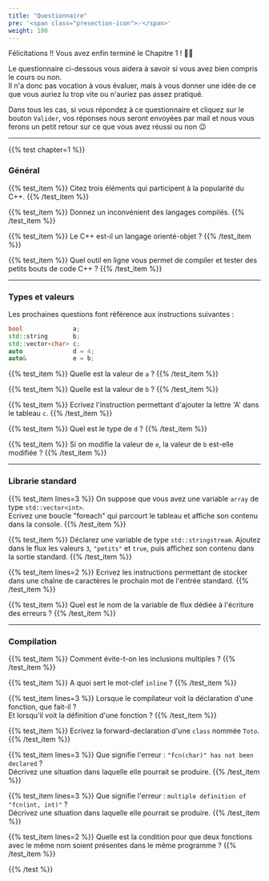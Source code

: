 ```yaml
---
title: "Questionnaire"
pre: '<span class="presection-icon">✅</span>'
weight: 100
---
```


Félicitations !! Vous avez enfin terminé le Chapitre 1 ! 🥳🎉

Le questionnaire ci-dessous vous aidera à savoir si vous avez bien compris le cours ou non.  
Il n'a donc pas vocation à vous évaluer, mais à vous donner une idée de ce que vous auriez lu trop vite ou n'auriez pas assez pratiqué.

Dans tous les cas, si vous répondez à ce questionnaire et cliquez sur le bouton `Valider`, vos réponses nous seront envoyées par mail et nous vous ferons un petit retour sur ce que vous avez réussi ou non 😉

---

{{% test chapter=1 %}}

### Général

{{% test_item %}}
Citez trois éléments qui participent à la popularité du C++.
{{% /test_item %}}

{{% test_item %}}
Donnez un inconvénient des langages compilés.
{{% /test_item %}}

{{% test_item %}}
Le C++ est-il un langage orienté-objet ?
{{% /test_item %}}

{{% test_item %}}
Quel outil en ligne vous permet de compiler et tester des petits bouts de code C++ ?
{{% /test_item %}}

---

### Types et valeurs

Les prochaines questions font référence aux instructions suivantes : 
```cpp
bool              a;
std::string       b;
std::vector<char> c;
auto              d = 4;
auto&             e = b;
```

{{% test_item %}}
Quelle est la valeur de `a` ?
{{% /test_item %}}

{{% test_item %}}
Quelle est la valeur de `b` ?
{{% /test_item %}}

{{% test_item %}}
Ecrivez l'instruction permettant d'ajouter la lettre 'A' dans le tableau `c`.
{{% /test_item %}}

{{% test_item %}}
Quel est le type de `d` ?
{{% /test_item %}}

{{% test_item %}}
Si on modifie la valeur de `e`, la valeur de `b` est-elle modifiée ?
{{% /test_item %}}

---

### Librarie standard

{{% test_item lines=3 %}}
On suppose que vous avez une variable `array` de type `std::vector<int>`.  
Ecrivez une boucle "foreach" qui parcourt le tableau et affiche son contenu dans la console.
{{% /test_item %}}

{{% test_item %}}
Déclarez une variable de type `std::stringstream`.
Ajoutez dans le flux les valeurs `3`, `"petits"` et `true`, puis affichez son contenu dans la sortie standard.
{{% /test_item %}}

{{% test_item lines=2 %}}
Ecrivez les instructions permettant de stocker dans une chaîne de caractères le prochain mot de l'entrée standard.
{{% /test_item %}}

{{% test_item %}}
Quel est le nom de la variable de flux dédiée à l'écriture des erreurs ?
{{% /test_item %}}

---

### Compilation

{{% test_item %}}
Comment évite-t-on les inclusions multiples ?
{{% /test_item %}}

{{% test_item %}}
A quoi sert le mot-clef `inline` ?
{{% /test_item %}}

{{% test_item lines=3 %}}
Lorsque le compilateur voit la déclaration d'une fonction, que fait-il ?  
Et lorsqu'il voit la définition d'une fonction ?
{{% /test_item %}}

{{% test_item %}}
Ecrivez la forward-declaration d'une `class` nommée `Toto`.
{{% /test_item %}}

{{% test_item lines=3 %}}
Que signifie l'erreur : `"fcn(char)" has not been declared` ?  
Décrivez une situation dans laquelle elle pourrait se produire.
{{% /test_item %}}

{{% test_item lines=3 %}}
Que signifie l'erreur : `multiple definition of "fcn(int, int)"` ?  
Décrivez une situation dans laquelle elle pourrait se produire.
{{% /test_item %}}

{{% test_item lines=2 %}}
Quelle est la condition pour que deux fonctions avec le même nom soient présentes dans le même programme ?
{{% /test_item %}}

{{% /test %}}
